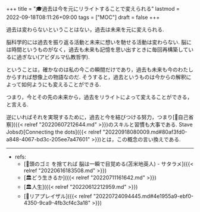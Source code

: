 +++
title = "🎓過去は今を元にリライトすることで変えられる"
lastmod = 2022-09-18T08:11:26+09:00
tags = ["MOC"]
draft = false
+++

過去は変わらないということはない，過去は未来を元に変えられる.

脳科学的には過去を振り返る活動と未来に想いを馳せる活動は変わらない. 脳には時間というものがなく，過去も未来も記憶を思い出すときに毎回再構築しているに過ぎない(アビダルマ仏教哲学).

ということは，確かなのは私の今この瞬間だけであり，過去も未来も今のわたしからすれば想像上の物語なのだ. そうすると，過去というものは今からの解釈によって如何ようにも変えることができる.

つまり，今とその先の未来から，過去をリライトによって変えることができる，と言える.

逆にいればそれを実現するために，過去と今を結びつける努力，つまり[📝自己省察]({{< relref "20220607212644.md" >}})のスキルと習慣も大事である. Stave Jobsの[Connecting the dots]({{< relref "20220918080009.md#80af3fd0-a848-4067-bd3c-205ee7a47601" >}})とは，この概念の言い換えである.

---

-   refs:
    -   [🎥頭のゴミ を捨てれば 脳は一瞬で目覚める(苫米地英人) - サタラメ]({{< relref "20220616183508.md" >}})
    -   [🏛どう生きるか]({{< relref "20220711161642.md" >}})
    -   [🏛人生]({{< relref "20220612212959.md" >}})
    -   [📝リアプレイザル]({{< relref "20220724094445.md#4e1955a9-ebf0-4350-9ca9-4fb3cf4c3a18" >}})
